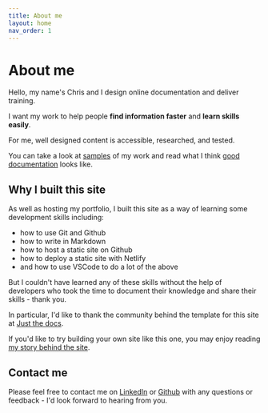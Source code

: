 ```yaml
---
title: About me
layout: home
nav_order: 1
---
```


# About me

Hello, my name's Chris and I design online documentation and deliver training. 

I want my work to help people **find information faster** and **learn skills easily**. 

For me, well designed content is accessible, researched, and tested.

You can take a look at [samples](/docs/1-work-samples/) of my work and read what I think [good documentation](/docs/2-writing-resources/) looks like.


## Why I built this site

As well as hosting my portfolio, I built this site as a way of learning some development skills including:

- how to use Git and Github
- how to write in Markdown
- how to host a static site on Github
- how to deploy a static site with Netlify
- and how to use VSCode to do a lot of the above

But I couldn't have learned any of these skills without the help of developers who took the time to document their knowledge and share their skills - thank you.

In particular, I'd like to thank the community behind the template for this site at [Just the docs](https://just-the-docs.github.io/just-the-docs/). 

If you'd like to try building your own site like this one, you may enjoy reading [my story behind the site](/docs/3-about-this-site/).

## Contact me

Please feel free to contact me on [LinkedIn](https://www.linkedin.com/in/thischriswood) or [Github](https://github.com/blinky893/) with any questions or feedback - I'd look forward to hearing from you.
